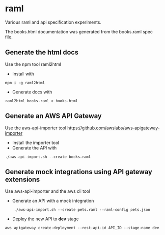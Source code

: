 # raml
Various raml and api specification experiments.

The books.html documentation was generated from the books.raml spec file.

## Generate the html docs
Use the npm tool raml2html

* Install with

```
npm i -g raml2html
```

* Generate docs with

```
raml2html books.raml > books.html
```

## Generate an AWS API Gateway
Use the aws-api-importer tool https://github.com/awslabs/aws-apigateway-importer

* Install the importer tool
* Generate the API with

```
./aws-api-import.sh --create books.raml
```

## Generate mock integrations using API gateway extensions
Use aws-api-importer and the aws cli tool

* Generate an API with a mock integration

```
    ./aws-api-import.sh --create pets.raml --raml-config pets.json
```
    
* Deploy the new API to **dev** stage

```
aws apigateway create-deployment --rest-api-id API_ID --stage-name dev
```
